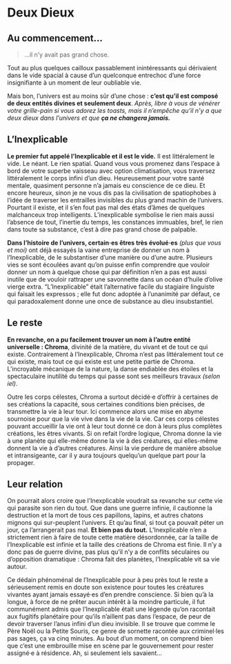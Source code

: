 # Deux Dieux

## Au commencement...

> ...il n’y avait pas grand chose.

Tout au plus quelques cailloux passablement inintéressants qui dérivaient dans le vide spacial à cause d’un quelconque entrechoc d’une force insignifiante à un moment de leur oubliable vie.

Mais bon, l’univers est au moins sûr d’une chose : **c’est qu’il est composé de deux entités divines et seulement deux**. _Après, libre à vous de vénérer votre grille-pain si vous adorez les toasts, mais il n’empêche qu’il n’y a que deux dieux dans l’univers et que **ça ne changera jamais.**_

## L’Inexplicable

**Le premier fut appelé l’Inexplicable et il est le vide.** Il est littéralement le vide. Le néant. Le rien spatial. Quand vous vous promenez dans l’espace à bord de votre superbe vaisseau avec option climatisation, vous traversez littéralement le corps infini d’un dieu. Heureusement pour votre santé mentale, quasiment personne n’a jamais eu conscience de ce dieu. Et encore heureux, sinon je ne vous dis pas la civilisation de spatiophobes à l’idée de traverser les entrailles invisibles du plus grand machin de l’univers. Pourtant il existe, et il s’en fout pas mal des états d’âmes de quelques malchanceux trop intelligents. L’inexplicable symbolise le rien mais aussi l’absence de tout, l’inertie du temps, les constances immuables, bref, le rien dans toute sa substance, c’est à dire pas grand chose de palpable.

**Dans l’histoire de l’univers, certain·es êtres très évolué·es** _(plus que vous et moi)_ ont déjà essayés la vaine entreprise de donner un nom à l’Inexplicable, de le substantiser d’une manière ou d’une autre. Plusieurs vies se sont écoulées avant qu’on puisse enfin comprendre que vouloir donner un nom à quelque chose qui par définition n’en a pas est aussi inutile que de vouloir rattraper une savonnette dans un océan d’huile d’olive vierge extra. “L’Inexplicable” était l’alternative facile du stagiaire linguiste qui faisait les expressos ; elle fut donc adoptée à l’unanimité par défaut, ce qui paradoxalement donne une once de substance au dieu insubstantiel.

## Le reste

**En revanche, on a pu facilement trouver un nom à l’autre entité universelle : Chroma**, divinité de la matière, du vivant et de tout ce qui existe. Contrairement à l’Inexplicable, Chroma n’est pas littéralement tout ce qui existe, mais tout ce qui existe est une petite partie de Chroma. L’incroyable mécanique de la nature, la danse endiablée des étoiles et la spectaculaire inutilité du temps qui passe sont ses meilleurs travaux _(selon iel)_.

Outre les corps célestes, Chroma a surtout décidé·e d’offrir à certaines de ses créations la capacité, sous certaines conditions bien précises, de transmettre la vie à leur tour. Ici commence alors une mise en abyme sournoise pour que la vie vive dans la vie de la vie. Car ces corps célestes pouvant accueillir la vie ont à leur tout donné ce don à leurs plus complètes créations, les êtres vivants. Si on refait l’ordre logique, Chroma donne la vie à une planète qui elle-même donne la vie à des créatures, qui elles-même donnent la vie à d’autres créatures. Ainsi la vie perdure de manière absolue et intransigeante, car il y aura toujours quelqu’un quelque part pour la propager.

## L**eur** relation

On pourrait alors croire que l’Inexplicable voudrait sa revanche sur cette vie qui parasite son rien du tout. Que dans une guerre infinie, il cautionne la destruction et la mort de tous ces papillons, lapins, et autres chatons mignons qui sur-peuplent l’univers. Et qu’au final, si tout ça pouvait péter un jour, ça l’arrangerait pas mal. **Et bien pas du tout.** L’Inexplicable n’en a strictement rien à faire de toute cette matière désordonnée, car la taille de l’Inexplicable est infinie et la taille des créations de Chroma est finie. Il n’y a donc pas de guerre divine, pas plus qu’il n’y a de conflits séculaires ou d’opposition dramatique : Chroma fait des planètes, l’Inexplicable vit sa vie autour.

Ce dédain phénoménal de l’Inexplicable pour à peu près tout le reste a sérieusement remis en doute son existence pour toutes les créatures vivantes ayant jamais essayé·es d’en prendre conscience. Si bien qu’à la longue, à force de ne prêter aucun intérêt à la moindre particule, il fut communément admis que l’Inexplicable était une légende qu’on racontait aux fugitifs planétaire pour qu’ils n’aillent pas dans l’espace, de peur de devoir traverser l’anus infini d’un dieu invisible. Il se trouve que comme le Père Noël ou la Petite Souris, ce genre de sornette racontée aux criminel·les pas sages, ça va cinq minutes. Au bout d’un moment, on comprend bien que c’est une embrouille mise en scène par le gouvernement pour rester assigné·e à résidence. Ah, si seulement iels savaient...
